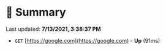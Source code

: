 # 📖 Summary
Last updated: **7/13/2021, 3:38:37 PM**

- `GET` [https://google.com](https://google.com) - **Up** (91ms)
